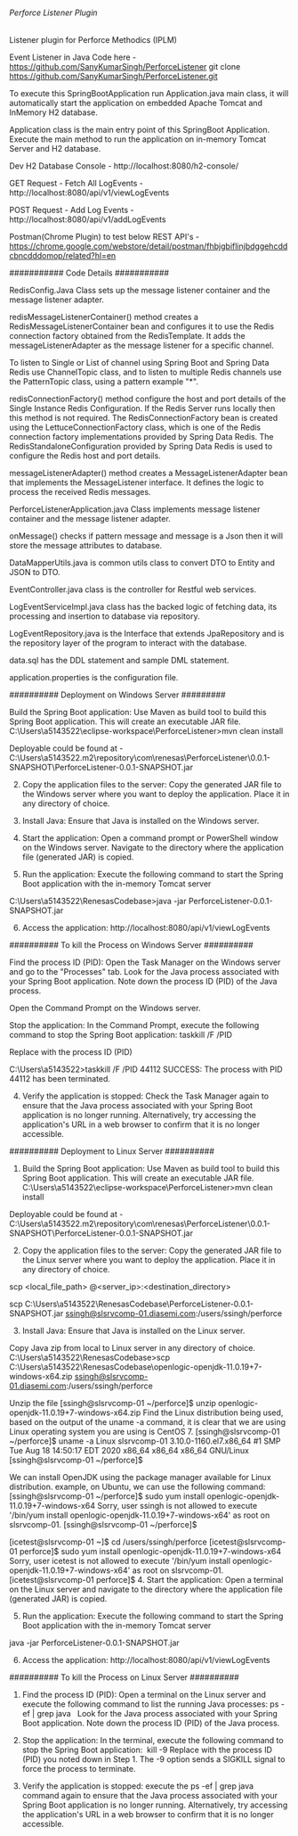 ###### Perforce Listener Plugin ##########
Listener plugin for Perforce Methodics (IPLM)

Event Listener in Java Code here - https://github.com/SanyKumarSingh/PerforceListener
git clone https://github.com/SanyKumarSingh/PerforceListener.git

To execute this SpringBootApplication run Application.java main class, it will automatically start the application on embedded Apache Tomcat and InMemory H2 database. 

Application class is the main entry point of this SpringBoot Application. 
Execute the main method to run the application on in-memory Tomcat Server and H2 database.

Dev H2 Database Console - http://localhost:8080/h2-console/

GET Request -
Fetch All LogEvents - http://localhost:8080/api/v1/viewLogEvents

POST Request -
Add Log Events - http://localhost:8080/api/v1/addLogEvents

Postman(Chrome Plugin) to test below REST API's - https://chrome.google.com/webstore/detail/postman/fhbjgbiflinjbdggehcddcbncdddomop/related?hl=en 


###########  Code Details ###########

RedisConfig.Java Class sets up the  message listener container and the message listener adapter.

redisMessageListenerContainer() method creates a RedisMessageListenerContainer bean and configures it to use the Redis connection factory obtained from the RedisTemplate. It adds the messageListenerAdapter as the message listener for a specific channel.

To listen to Single or List of channel using Spring Boot and Spring Data Redis use ChannelTopic class, and to listen to multiple Redis channels use the PatternTopic class, using a pattern example "*".

redisConnectionFactory() method configure the host and port details of the Single Instance Redis Configuration. If the Redis Server runs locally then this method is not required. The RedisConnectionFactory bean is created using the LettuceConnectionFactory class, which is one of the Redis connection factory implementations provided by Spring Data Redis. The RedisStandaloneConfiguration provided by Spring Data Redis is used to configure the Redis host and port details.

messageListenerAdapter() method creates a MessageListenerAdapter bean that implements the MessageListener interface.  It defines the logic to process the received Redis messages.



PerforceListenerApplication.java Class implements message listener container and the message listener adapter.

onMessage() checks if pattern message and message is a Json then it will store the message attributes to database.



DataMapperUtils.java is common utils class to convert DTO to Entity and JSON to DTO. 

EventController.java class is the controller for Restful web services.

LogEventServiceImpl.java class has the backed logic of fetching data, its processing and insertion to database via repository.

LogEventRepository.java is the Interface that extends JpaRepository and is the repository layer of the program to interact with the database. 

data.sql has the DDL statement and sample DML statement.

application.properties is the configuration file.



########## Deployment on Windows Server #########

Build the Spring Boot application: Use Maven as build tool to build this Spring Boot application. This will create an executable JAR file.
C:\Users\a5143522\eclipse-workspace\PerforceListener>mvn clean install

Deployable could be found at - C:\Users\a5143522\.m2\repository\com\renesas\PerforceListener\0.0.1-SNAPSHOT\PerforceListener-0.0.1-SNAPSHOT.jar

2. Copy the application files to the server: Copy the generated JAR file to the Windows server where you want to deploy the application. Place it in any directory of  choice.

3. Install Java: Ensure that Java is installed on the Windows server. 

4. Start the application: Open a command prompt or PowerShell window on the Windows server. Navigate to the directory where the application file (generated JAR) is copied.

5. Run the application: Execute the following command to start the Spring Boot application with the in-memory Tomcat server

C:\Users\a5143522\RenesasCodebase>java -jar PerforceListener-0.0.1-SNAPSHOT.jar

6. Access the application: http://localhost:8080/api/v1/viewLogEvents


########## To kill the Process on Windows Server ##########

Find the process ID (PID): Open the Task Manager on the Windows server and go to the "Processes" tab. Look for the Java process associated with your Spring Boot application. Note down the process ID (PID) of the Java process.

Open the Command Prompt on the Windows server.

Stop the application: In the Command Prompt, execute the following command to stop the Spring Boot application:
taskkill /F /PID <pid>

Replace <pid> with the process ID (PID)

C:\Users\a5143522>taskkill /F /PID 44112
SUCCESS: The process with PID 44112 has been terminated.

4. Verify the application is stopped: Check the Task Manager again to ensure that the Java process associated with your Spring Boot application is no longer running. Alternatively, try accessing the application's URL in a web browser to confirm that it is no longer accessible.



########## Deployment to Linux Server ##########

1. Build the Spring Boot application: Use Maven as build tool to build this Spring Boot application. This will create an executable JAR file.
C:\Users\a5143522\eclipse-workspace\PerforceListener>mvn clean install

Deployable could be found at - C:\Users\a5143522\.m2\repository\com\renesas\PerforceListener\0.0.1-SNAPSHOT\PerforceListener-0.0.1-SNAPSHOT.jar

2. Copy the application files to the server: Copy the generated JAR file to the Linux server where you want to deploy the application. Place it in any directory of  choice.

scp <local_file_path> <username>@<server_ip>:<destination_directory>

scp C:\Users\a5143522\RenesasCodebase\PerforceListener-0.0.1-SNAPSHOT.jar ssingh@slsrvcomp-01.diasemi.com:/users/ssingh/perforce

3. Install Java: Ensure that Java is installed on the Linux server.

Copy Java zip from local to Linux server in any directory of  choice.
C:\Users\a5143522\RenesasCodebase>scp C:\Users\a5143522\RenesasCodebase\openlogic-openjdk-11.0.19+7-windows-x64.zip ssingh@slsrvcomp-01.diasemi.com:/users/ssingh/perforce

Unzip the file
[ssingh@slsrvcomp-01 ~/perforce]$ unzip openlogic-openjdk-11.0.19+7-windows-x64.zip
Find the Linux distribution being used, based on the output of the uname -a command, it is clear that we are using Linux operating system you are using is CentOS 7.
[ssingh@slsrvcomp-01 ~/perforce]$ uname -a
Linux slsrvcomp-01 3.10.0-1160.el7.x86_64 #1 SMP Tue Aug 18 14:50:17 EDT 2020 x86_64 x86_64 x86_64 GNU/Linux
[ssingh@slsrvcomp-01 ~/perforce]$

We can install OpenJDK using the package manager available for Linux distribution. example, on Ubuntu, we can use the following command:
[ssingh@slsrvcomp-01 ~/perforce]$  sudo yum install openlogic-openjdk-11.0.19+7-windows-x64
Sorry, user ssingh is not allowed to execute '/bin/yum install openlogic-openjdk-11.0.19+7-windows-x64' as root on slsrvcomp-01.
[ssingh@slsrvcomp-01 ~/perforce]$

[icetest@slsrvcomp-01 ~]$ cd /users/ssingh/perforce
[icetest@slsrvcomp-01 perforce]$ sudo yum install openlogic-openjdk-11.0.19+7-windows-x64
Sorry, user icetest is not allowed to execute '/bin/yum install openlogic-openjdk-11.0.19+7-windows-x64' as root on slsrvcomp-01.
[icetest@slsrvcomp-01 perforce]$
4. Start the application: Open a terminal on the Linux server and navigate to the directory where the application file (generated JAR) is copied.

5. Run the application: Execute the following command to start the Spring Boot application with the in-memory Tomcat server

java -jar PerforceListener-0.0.1-SNAPSHOT.jar

6. Access the application: http://localhost:8080/api/v1/viewLogEvents


########## To kill the Process on Linux Server ##########

1. Find the process ID (PID): Open a terminal on the Linux server and execute the following command to list the running Java processes: 
ps -ef | grep java  
Look for the Java process associated with your Spring Boot application. Note down the process ID (PID) of the Java process.

2. Stop the application: In the terminal, execute the following command to stop the Spring Boot application:  kill -9 <pid>
Replace <pid> with the process ID (PID) you noted down in Step 1. The -9 option sends a SIGKILL signal to force the process to terminate.

3. Verify the application is stopped: execute the ps -ef | grep java command again to ensure that the Java process associated with your Spring Boot application is no longer running. Alternatively, try accessing the application's URL in a web browser to confirm that it is no longer accessible.


